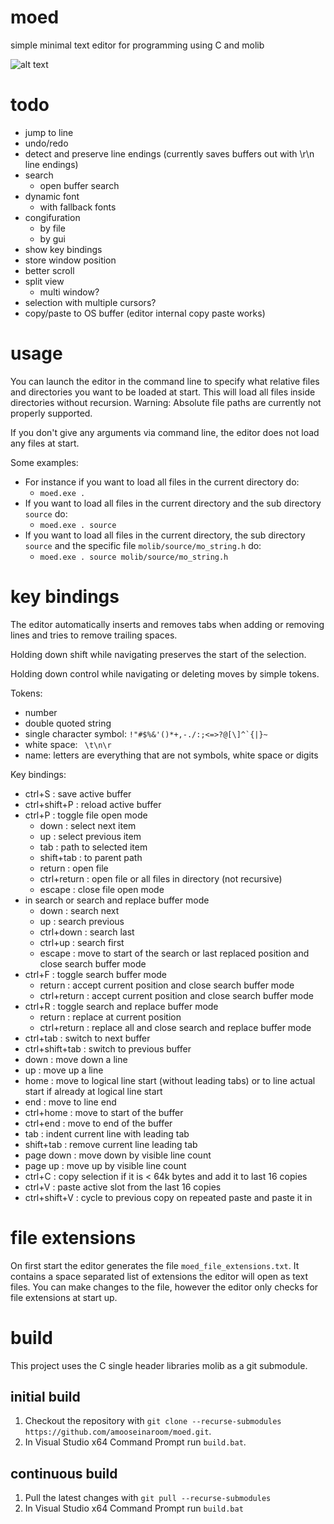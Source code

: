 # moed
simple minimal text editor for programming using C and molib

![alt text](https://github.com/amooseinaroom/moed.git/blob/main/screenshot.png?raw=true)

# todo

- jump to line
- undo/redo
- detect and preserve line endings (currently saves buffers out with \r\n line endings)
- search
  - open buffer search
- dynamic font
  - with fallback fonts
- congifuration
  - by file
  - by gui
- show key bindings
- store window position
- better scroll
- split view
  - multi window?
- selection with multiple cursors?
- copy/paste to OS buffer (editor internal copy paste works)

# usage

You can launch the editor in the command line to specify what relative files and directories you want to be loaded at start.
This will load all files inside directories without recursion.
Warning: Absolute file paths are currently not properly supported.

If you don't give any arguments via command line, the editor does not load any files at start.

Some examples:
- For instance if you want to load all files in the current directory do:
    - `moed.exe .`
- If you want to load all files in the current directory and the sub directory `source` do:
    - `moed.exe . source`
- If you want to load all files in the current directory, the sub directory `source` and the specific file `molib/source/mo_string.h` do:
    - `moed.exe . source molib/source/mo_string.h`

# key bindings

The editor automatically inserts and removes tabs when adding or removing lines and tries to remove trailing spaces.

Holding down shift while navigating preserves the start of the selection.

Holding down control while navigating or deleting moves by simple tokens.

Tokens:
  - number
  - double quoted string
  - single character symbol: <code>!"#$%&'()*+,-./:;<=>?@[\\]^`{|}~</code>
  - white space: ` \t\n\r`
  - name: letters are everything that are not symbols, white space or digits

Key bindings:
- ctrl+S : save active buffer
- ctrl+shift+P : reload active buffer
- ctrl+P : toggle file open mode
  - down : select next item
  - up : select previous item
  - tab : path to selected item
  - shift+tab : to parent path
  - return : open file
  - ctrl+return : open file or all files in directory (not recursive)
  - escape : close file open mode
- in search or search and replace buffer mode
  - down : search next
  - up : search previous
  - ctrl+down : search last
  - ctrl+up : search first
  - escape : move to start of the search or last replaced position and close search buffer mode
- ctrl+F : toggle search buffer mode
  - return : accept current position and close search buffer mode
  - ctrl+return : accept current position and close search buffer mode
- ctrl+R : toggle search and replace buffer mode
  - return : replace at current position
  - ctrl+return : replace all and close search and replace buffer mode
- ctrl+tab : switch to next buffer
- ctrl+shift+tab : switch to previous buffer
- down : move down a line
- up : move up a line
- home : move to logical line start (without leading tabs) or to line actual start if already at logical line start
- end : move to line end
- ctrl+home : move to start of the buffer
- ctrl+end : move to end of the buffer
- tab : indent current line with leading tab
- shift+tab : remove current line leading tab
- page down : move down by visible line count
- page up : move up by visible line count
- ctrl+C : copy selection if it is < 64k bytes and add it to last 16 copies
- ctrl+V : paste active slot from the last 16 copies
- ctrl+shift+V : cycle to previous copy on repeated paste and paste it in

# file extensions

On first start the editor generates the file `moed_file_extensions.txt`.
It contains a space separated list of extensions the editor will open as text files.
You can make changes to the file, however the editor only checks for file extensions at start up.

# build

This project uses the C single header libraries molib as a git submodule.

## initial build

1. Checkout the repository with `git clone --recurse-submodules https://github.com/amooseinaroom/moed.git`.
2. In Visual Studio x64 Command Prompt run `build.bat`.

## continuous build

1. Pull the latest changes with `git pull --recurse-submodules`
2. In Visual Studio x64 Command Prompt run `build.bat`
